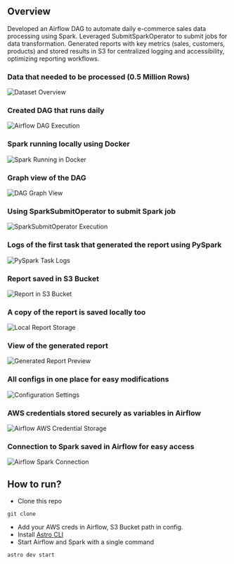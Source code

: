## Overview

Developed an Airflow DAG to automate daily e-commerce sales data processing using Spark. Leveraged SubmitSparkOperator to submit jobs for data transformation. Generated reports with key metrics (sales, customers, products) and stored results in S3 for centralized logging and accessibility, optimizing reporting workflows.

### Data that needed to be processed (0.5 Million Rows)

![Dataset Overview](images/1.png)

### Created DAG that runs daily

![Airflow DAG Execution](images/2.png)

### Spark running locally using Docker

![Spark Running in Docker](images/3.png)

### Graph view of the DAG

![DAG Graph View](images/4.png)

### Using SparkSubmitOperator to submit Spark job

![SparkSubmitOperator Execution](images/5.png)

### Logs of the first task that generated the report using PySpark

![PySpark Task Logs](images/6.png)

### Report saved in S3 Bucket

![Report in S3 Bucket](images/7.png)

### A copy of the report is saved locally too

![Local Report Storage](images/8.png)

### View of the generated report

![Generated Report Preview](images/9.png)

### All configs in one place for easy modifications

![Configuration Settings](images/10.png)

### AWS credentials stored securely as variables in Airflow

![Airflow AWS Credential Storage](images/11.png)

### Connection to Spark saved in Airflow for easy access

![Airflow Spark Connection](images/12.png)

## How to run?

- Clone this repo

```
git clone
```

- Add your AWS creds in Airflow, S3 Bucket path in config.
- Install [Astro CLI](https://www.astronomer.io/docs/astro/cli/install-cli/)
- Start Airflow and Spark with a single command

```
astro dev start
```
